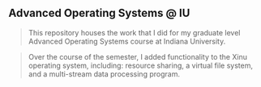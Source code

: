 ## Advanced Operating Systems @ IU

> This repository houses the work that I did for my graduate level Advanced Operating Systems course at Indiana University.

> Over the course of the semester, I added functionality to the Xinu operating system, including: resource sharing, a virtual file system, and a multi-stream data processing program.

